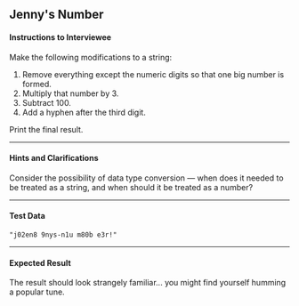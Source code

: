 ## Jenny's Number

#### Instructions to Interviewee
Make the following modifications to a string:
1. Remove everything except the numeric digits so that one big number is formed.
2. Multiply that number by 3.
3. Subtract 100.
4. Add a hyphen after the third digit.

Print the final result.

---
#### Hints and Clarifications
Consider the possibility of data type conversion — when does it needed to be treated as a string, and when should it be treated as a number?

---
#### Test Data
`"j02en8 9nys-n1u m80b e3r!"`

---
#### Expected Result
The result should look strangely familiar... you might find yourself humming a popular tune.
